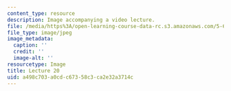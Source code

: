 ```yaml
---
content_type: resource
description: Image accompanying a video lecture.
file: /media/https%3A/open-learning-course-data-rc.s3.amazonaws.com/5-60-thermodynamics-kinetics-spring-2008/a498c703a0cdc67358c3ca2e32a3714c_lec20_th.jpg
file_type: image/jpeg
image_metadata:
  caption: ''
  credit: ''
  image-alt: ''
resourcetype: Image
title: Lecture 20
uid: a498c703-a0cd-c673-58c3-ca2e32a3714c
---
```

